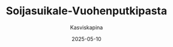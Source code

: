 ---
title: "Soija­suikale-Vuohen­putki­pasta"
image: "https://vegaanibotti.lauravuo.me/2025/05/2025-05-10_small.png"
date: 2025-05-10
receipt_url: "https://kasviskapina.fi/reseptit/soijasuikale-vuohenputkipasta"
author: "Kasviskapina"
---